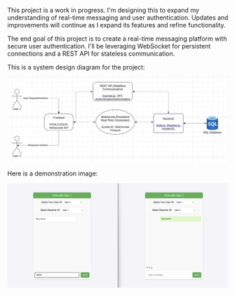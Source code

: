 This project is a work in progress. I'm designing this to expand my understanding of real-time messaging and user authentication. Updates and improvements will continue as I expand its features and refine functionality.

The end goal of this project is to create a real-time messaging platform with secure user authentication. I'll be leveraging WebSocket for persistent connections and a REST API for stateless communication. 

This is a system design diagram for the project:

![System Design Diagram](architecture/system_design.png)

Here is a demonstration image:

![Chat Demo](snips/Chat_Demo.png)